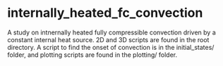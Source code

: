 # internally_heated_fc_convection
A study on intnernally heated fully compressible convection driven by a constant internal heat source. 2D and 3D scripts are found in the root directory. A script to find the onset of convection is in the initial_states/ folder, and plotting scripts are found in the plotting/ folder.
